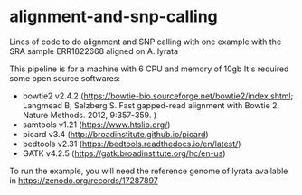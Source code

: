 # alignment-and-snp-calling
Lines of code to do alignment and SNP calling with one example with the SRA sample ERR1822668 aligned on A. lyrata

This pipeline is for a machine with 6 CPU and memory of 10gb
It's required some open source softwares:
- bowtie2 v2.4.2 (https://bowtie-bio.sourceforge.net/bowtie2/index.shtml; Langmead B, Salzberg S. Fast gapped-read alignment with Bowtie 2. Nature Methods. 2012, 9:357-359. )
- samtools v1.21 (https://www.htslib.org/)
- picard v3.4 (http://broadinstitute.github.io/picard)
- bedtools v2.31 (https://bedtools.readthedocs.io/en/latest/)
- GATK v4.2.5 (https://gatk.broadinstitute.org/hc/en-us)

To run the example, you will need the reference genome of lyrata available in https://zenodo.org/records/17287897 
